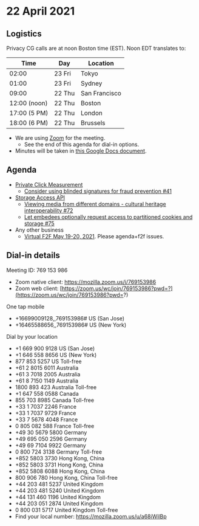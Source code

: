 # 22 April 2021

## Logistics

Privacy CG calls are at noon Boston time (EST). Noon EDT translates to:

| Time         | Day    | Location      |
| ------------ | ------ | ------------- |
| 02:00        | 23 Fri | Tokyo         |
| 01:00        | 23 Fri | Sydney        |
| 09:00        | 22 Thu | San Francisco |
| 12:00 (noon) | 22 Thu | Boston        |
| 17:00 (5 PM) | 22 Thu | London        |
| 18:00 (6 PM) | 22 Thu | Brussels      |

* We are using [Zoom](https://mozilla.zoom.us/j/769153986) for the meeting.
    * See the end of this agenda for dial-in options.
* Minutes will be taken in [this Google Docs document](https://docs.google.com/document/d/1DZEhS1UHJ1PKxt5ZwKmn5LZ4bo10UFyNXeLp2dUuzRM/edit#).

## Agenda

* [Private Click Measurement](https://github.com/privacycg/private-click-measurement)
    * [Consider using blinded signatures for fraud prevention #41](https://github.com/privacycg/private-click-measurement/issues/41)
* [Storage Access API](https://github.com/privacycg/storage-access)
    * [Viewing media from different domains - cultural heritage interoperability #72](https://github.com/privacycg/storage-access/issues/72)
    * [Let embedees optionally request access to partitioned cookies and storage #75](https://github.com/privacycg/storage-access/issues/75)
* Any other business
    * [Virtual F2F May 19-20, 2021](https://github.com/privacycg/meetings/tree/main/2021/05-virtual).  Please agenda+f2f issues.

## Dial-in details

Meeting ID: 769 153 986
* Zoom native client: https://mozilla.zoom.us/j/769153986
* Zoom web client: [https://zoom.us/wc/join/769153986?pwd=?](https://zoom.us/wc/join/769153986?pwd=?)

One tap mobile
* +16699009128,,769153986# US (San Jose)
* +16465588656,,769153986# US (New York)

Dial by your location
* +1 669 900 9128 US (San Jose)
* +1 646 558 8656 US (New York)
* 877 853 5257 US Toll-free
* +61 2 8015 6011 Australia
* +61 3 7018 2005 Australia
* +61 8 7150 1149 Australia
* 1800 893 423 Australia Toll-free
* +1 647 558 0588 Canada
* 855 703 8985 Canada Toll-free
* +33 1 7037 2246 France
* +33 1 7037 9729 France
* +33 7 5678 4048 France
* 0 805 082 588 France Toll-free
* +49 30 5679 5800 Germany
* +49 695 050 2596 Germany
* +49 69 7104 9922 Germany
* 0 800 724 3138 Germany Toll-free
* +852 5803 3730 Hong Kong, China
* +852 5803 3731 Hong Kong, China
* +852 5808 6088 Hong Kong, China
* 800 906 780 Hong Kong, China Toll-free
* +44 203 481 5237 United Kingdom
* +44 203 481 5240 United Kingdom
* +44 131 460 1196 United Kingdom
* +44 203 051 2874 United Kingdom
* 0 800 031 5717 United Kingdom Toll-free
* Find your local number: https://mozilla.zoom.us/u/a68iWilBp

